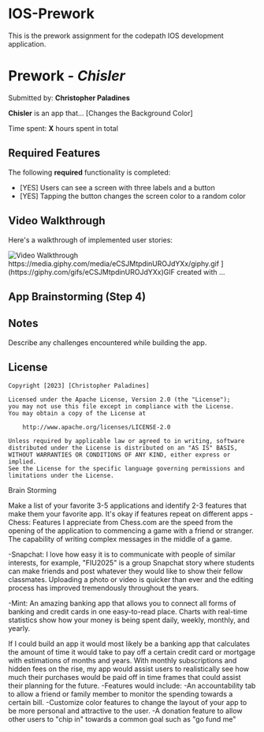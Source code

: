 # IOS-Prework
This is the prework assignment for the codepath IOS development application.
# Prework - *Chisler*

Submitted by: **Christopher Paladines**

**Chisler** is an app that... [Changes the Background Color] 

Time spent: **X** hours spent in total

## Required Features

The following **required** functionality is completed:

- [YES] Users can see a screen with three labels and a button
- [YES] Tapping the button changes the screen color to a random color
 
## Video Walkthrough

Here's a walkthrough of implemented user stories:

<img src='http://i.imgur.com/link/to/your/gif/file.gif' title='Video Walkthrough' width='' alt='Video Walkthrough' />
https://media.giphy.com/media/eCSJMtpdinUROJdYXx/giphy.gif
](https://giphy.com/gifs/eCSJMtpdinUROJdYXx)GIF created with ...  
<!-- Recommended tools:
[Kap](https://getkap.co/) for macOS
[ScreenToGif](https://www.screentogif.com/) for Windows
[peek](https://github.com/phw/peek) for Linux. -->

## App Brainstorming (Step 4)

## Notes

Describe any challenges encountered while building the app.

## License

    Copyright [2023] [Christopher Paladines]

    Licensed under the Apache License, Version 2.0 (the "License");
    you may not use this file except in compliance with the License.
    You may obtain a copy of the License at

        http://www.apache.org/licenses/LICENSE-2.0

    Unless required by applicable law or agreed to in writing, software
    distributed under the License is distributed on an "AS IS" BASIS,
    WITHOUT WARRANTIES OR CONDITIONS OF ANY KIND, either express or implied.
    See the License for the specific language governing permissions and
    limitations under the License.

Brain Storming

Make a list of your favorite 3-5 applications and identify 2-3 features that make them your favorite app. It's okay if features repeat on different apps
-Chess: Features I appreciate from Chess.com are the speed from the opening of the application to commencing a game with a friend or stranger.
The capability of writing complex messages in the middle of a game.

-Snapchat: I love how easy it is to communicate with people of similar interests, for example, "FIU2025" is a group Snapchat story where students can make friends and post whatever they would like to show their fellow classmates. Uploading a photo or video is quicker than ever and the editing process has improved tremendously throughout the years.

-Mint: An amazing banking app that allows you to connect all forms of banking and credit cards in one easy-to-read place. Charts with real-time statistics show how your money is being spent daily, weekly, monthly, and yearly.

If I could build an app it would most likely be a banking app that calculates the amount of time it would take to pay off a certain credit card or mortgage with estimations of months and years. With monthly subscriptions and hidden fees on the rise, my app would assist users to realistically see how much their purchases would be paid off in
time frames that could assist their planning for the future.
-Features would include:
  -An accountability tab to allow a friend or family member to monitor the spending towards a certain bill.
  -Customize color features to change the layout of your app to be more personal and attractive to the user.
  -A donation feature to allow other users to "chip in" towards a common goal such as "go fund me"




